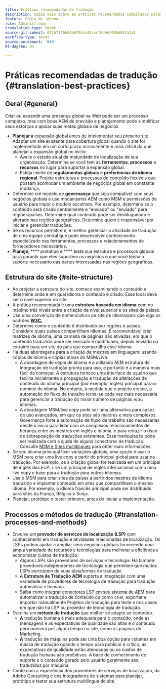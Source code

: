 ```yaml
---
title: Práticas recomendadas de tradução
description: Saiba mais sobre as práticas recomendadas compiladas pelas equipes de engenharia de Adobe e consultoria para ajudá-lo a trabalhar com projetos de tradução.
feature: Cópia de idioma
role: Administrador
translation-type: tm+mt
source-git-commit: 0f2b7176b44bb79bdcd1cecf6debf05bd652a1a1
workflow-type: tm+mt
source-wordcount: '840'
ht-degree: 0%

---
```



# Práticas recomendadas de tradução {#translation-best-practices}

## Geral {#general}

Criar ou expandir uma presença global na Web pode ser um processo complexo, mas com boas AEM de previsão e planejamento pode simplificar seus esforços e apoiar suas metas globais de negócios.

* **Planejar a** expansão global antes de implementar seu primeiro site. Adaptar um site existente para cobertura global quando o site foi implementado em um curto prazo normalmente é mais difícil do que planejar a expansão global no início:
   * Avalie o estado atual da maturidade de localização da sua organização. Determine se você tem as **ferramentas**, **processos** e **recursos** no lugar para suportar a expansão global.
   * Esteja ciente de **regulamentos globais** e **preferências de idioma regional**. Projete estruturas e processos de conteúdo flexíveis que possam acomodar um ambiente de negócios global em constante mudança.
* Determine um modelo de **governança** que seja compatível com seus negócios globais e use mecanismos AEM como MSM e permissões de usuário para impor o modelo escolhido. Por exemplo, determine se o conteúdo será criado centralmente e &quot;enviado&quot; ou &quot;enviado&quot; para regiões/países. Determine qual conteúdo pode ser desbloqueado e alterado nas regiões geográficas. Determine quem é responsável por iniciar e gerenciar traduções.
* Se os recursos permitirem, é melhor gerenciar a atividade de tradução de uma equipe central que pode desenvolver conhecimento especializado nas ferramentas, processos e relacionamentos de fornecedores necessários.
* **Planeje**,  **** protótipo e  **** teste sua estrutura e processos globais para garantir que eles suportem os negócios e que você tenha o suporte necessário das partes interessadas nas regiões geográficas.

## Estrutura do site  {#site-structure}

* Ao projetar a estrutura do site, comece examinando o conteúdo e determine onde e em qual idioma o conteúdo é criado. Esse local deve ser o nível superior do site.
* A prática recomendada é uma **estrutura baseada em idioma** com no máximo três níveis entre a criação de nível superior e os sites de países.
* Use uma convenção de nomenclatura de site de idioma/país que siga os padrões **[W3C.](/help/sites-cloud/authoring/fundamentals/accessible-content.md)**
* Determine como o conteúdo é distribuído por regiões e países. Considere quais países compartilham idiomas. É recomendável criar matrizes de idioma, uma camada de páginas não ativadas, em que o conteúdo traduzido pode ser revisado e modificado, depois enviado ou extraído para um site do país que compartilha esse idioma.
* Há duas abordagens para a criação de mestres em linguagem: usando cópias de idioma e cópias ativas do MSM/Live.
   * A abordagem de cópia de idioma é a utilizada AEM estrutura de integração de tradução pronta para uso, e portanto é a maneira mais fácil de começar. A estrutura fornece uma interface de usuário que facilita inicialmente a propagação e tradução de alterações de conteúdo do idioma principal (por exemplo, inglês) principal para o domínio do idioma. No entanto, à medida que o projeto cresce, a automação do fluxo de trabalho torna-se cada vez mais necessária para gerenciar a tradução do maior número de páginas e/ou idiomas.
   * A abordagem MSM/live copy pode ser uma alternativa para casos de uso avançados, em que os sites são maiores e mais complexos. Governança forte e automação de fluxo de trabalho são necessárias desde o início para lidar com os complexos relacionamentos de herança entre os mestres em inglês e idioma, e para reduzir o risco de sobreposição de traduções existentes. Essa manipulação pode ser realizada com a ajuda de alguns conectores de tradução. Consulte [MSM e Sites multilíngues](/help/sites-cloud/administering/msm/best-practices.md#msm-and-multilingual-websites) para obter mais informações.
* Se seu idioma principal tiver variações globais, uma opção é usar o MSM para criar uma live copy a partir do principal global para usar na tradução. Por exemplo, se a criação global for realizada em um principal de inglês dos EUA, crie um principal de inglês internacional como uma live copy e base para a tradução para outros idiomas.
* Use o MSM para criar sites de países a partir dos mestres de idioma traduzido e implantar conteúdo em sites que compartilhem o mesmo idioma. Por exemplo, o idioma francês principal pode ser distribuído para sites da França, Bélgica e Suíça.
* Planejar, protótipo e testar primeiro, antes de iniciar a implementação.

## Processos e métodos de tradução {#translation-processes-and-methods}

* Envolva um **provedor de serviços de localização (LSP)** com conhecimento em tradução e atividades relacionadas de localização. Os LSPs podem ajudar a ampliar seus negócios globais fornecendo uma ampla variedade de recursos e tecnologias para melhorar a eficiência e economizar custos de tradução:
   * Alguns LSPs são provedores de serviços e tecnologia. Há também provedores independentes de tecnologia que permitem que muitos LSPs participem de suas plataformas de tradução.
   * A **Estrutura de Tradução AEM** suporta a integração com uma variedade de provedores de tecnologia de tradução para tradução automática e humana.
   * Saiba como [integrar conectores LSP em seu sistema de AEM](integration-framework.md) para automatizar a tradução de conteúdo ou como criar, exportar e importar manualmente Projetos de tradução para teste e nos casos em que não há LSP ou provedor de tecnologia de tradução.
* Escolha um **método de tradução** que melhor se adapte ao conteúdo.
   * **A** tradução humana é mais adequada para o conteúdo, onde as mensagens e as expectativas de qualidade são altas e o conteúdo permanecerá por algum tempo no site, como as páginas de Marketing.
   * **A** tradução de máquina pode ser uma boa opção para volumes em massa de tradução quando o tempo para publicar é crítico, as expectativas de qualidade estão atenuadas ou os custos de tradução humana são proibitivos. A base de conhecimento de suporte e o conteúdo gerado pelo usuário geralmente são traduzidos por máquina.
* Conte com a experiência dos provedores de serviços de localização, da Adobe Consulting e dos Integradores de sistemas para planejar, protótipo e testar sua estrutura multilíngue do site.
